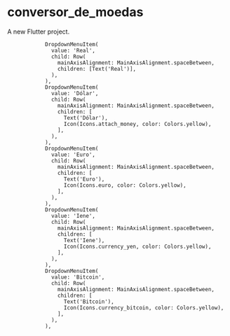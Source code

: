 # conversor_de_moedas

A new Flutter project.

                DropdownMenuItem(
                  value: 'Real',
                  child: Row(
                    mainAxisAlignment: MainAxisAlignment.spaceBetween,
                    children: [Text('Real')],
                  ),
                ),
                DropdownMenuItem(
                  value: 'Dólar',
                  child: Row(
                    mainAxisAlignment: MainAxisAlignment.spaceBetween,
                    children: [
                      Text('Dólar'),
                      Icon(Icons.attach_money, color: Colors.yellow),
                    ],
                  ),
                ),
                DropdownMenuItem(
                  value: 'Euro',
                  child: Row(
                    mainAxisAlignment: MainAxisAlignment.spaceBetween,
                    children: [
                      Text('Euro'),
                      Icon(Icons.euro, color: Colors.yellow),
                    ],
                  ),
                ),
                DropdownMenuItem(
                  value: 'Iene',
                  child: Row(
                    mainAxisAlignment: MainAxisAlignment.spaceBetween,
                    children: [
                      Text('Iene'),
                      Icon(Icons.currency_yen, color: Colors.yellow),
                    ],
                  ),
                ),
                DropdownMenuItem(
                  value: 'Bitcoin',
                  child: Row(
                    mainAxisAlignment: MainAxisAlignment.spaceBetween,
                    children: [
                      Text('Bitcoin'),
                      Icon(Icons.currency_bitcoin, color: Colors.yellow),
                    ],
                  ),
                ),